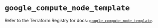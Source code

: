 # `google_compute_node_template`

Refer to the Terraform Registry for docs: [`google_compute_node_template`](https://registry.terraform.io/providers/hashicorp/google-beta/6.12.0/docs/resources/google_compute_node_template).

